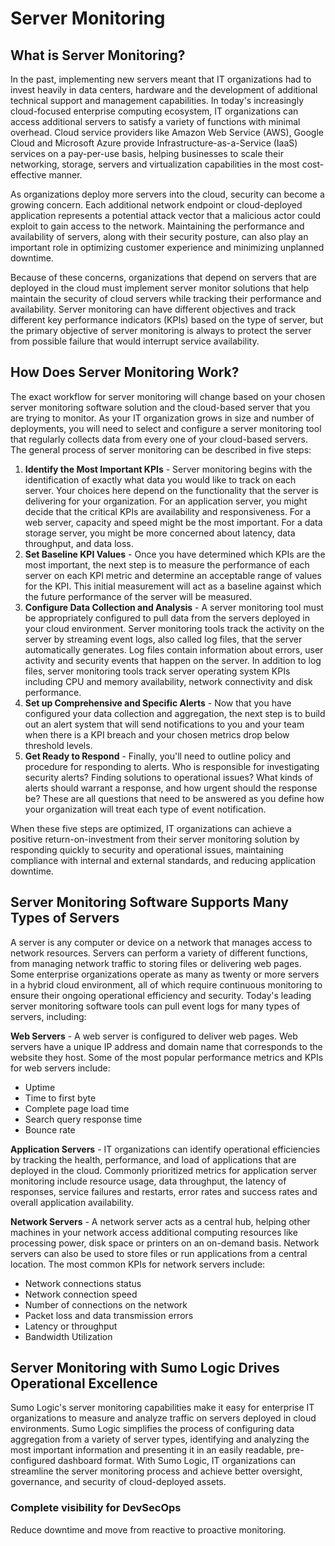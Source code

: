 # Server Monitoring

## What is Server Monitoring?

In the past, implementing new servers meant that IT organizations had to invest heavily in data centers, hardware and the development of additional technical support and management capabilities. In today's increasingly cloud-focused enterprise computing ecosystem, IT organizations can access additional servers to satisfy a variety of functions with minimal overhead. Cloud service providers like Amazon Web Service (AWS), Google Cloud and Microsoft Azure provide Infrastructure-as-a-Service (IaaS) services on a pay-per-use basis, helping businesses to scale their networking, storage, servers and virtualization capabilities in the most cost-effective manner.

As organizations deploy more servers into the cloud, security can become a growing concern. Each additional network endpoint or cloud-deployed application represents a potential attack vector that a malicious actor could exploit to gain access to the network. Maintaining the performance and availability of servers, along with their security posture, can also play an important role in optimizing customer experience and minimizing unplanned downtime.

Because of these concerns, organizations that depend on servers that are deployed in the cloud must implement server monitor solutions that help maintain the security of cloud servers while tracking their performance and availability. Server monitoring can have different objectives and track different key performance indicators (KPIs) based on the type of server, but the primary objective of server monitoring is always to protect the server from possible failure that would interrupt service availability.

## How Does Server Monitoring Work?

The exact workflow for server monitoring will change based on your chosen server monitoring software solution and the cloud-based server that you are trying to monitor. As your IT organization grows in size and number of deployments, you will need to select and configure a server monitoring tool that regularly collects data from every one of your cloud-based servers. The general process of server monitoring can be described in five steps:

1.  **Identify the Most Important KPIs** - Server monitoring begins with the identification of exactly what data you would like to track on each server. Your choices here depend on the functionality that the server is delivering for your organization. For an application server, you might decide that the critical KPIs are availability and responsiveness. For a web server, capacity and speed might be the most important. For a data storage server, you might be more concerned about latency, data throughput, and data loss.
2.  **Set Baseline KPI Values**  - Once you have determined which KPIs are the most important, the next step is to measure the performance of each server on each KPI metric and determine an acceptable range of values for the KPI. This initial measurement will act as a baseline against which the future performance of the server will be measured.
3.  **Configure Data Collection and Analysis**  - A server monitoring tool must be appropriately configured to pull data from the servers deployed in your cloud environment. Server monitoring tools track the activity on the server by streaming event logs, also called log files, that the server automatically generates. Log files contain information about errors, user activity and security events that happen on the server. In addition to log files, server monitoring tools track server operating system KPIs including CPU and memory availability, network connectivity and disk performance.
4.  **Set up Comprehensive and Specific Alerts**  - Now that you have configured your data collection and aggregation, the next step is to build out an alert system that will send notifications to you and your team when there is a KPI breach and your chosen metrics drop below threshold levels.
5.  **Get Ready to Respond**  - Finally, you'll need to outline policy and procedure for responding to alerts. Who is responsible for investigating security alerts? Finding solutions to operational issues? What kinds of alerts should warrant a response, and how urgent should the response be? These are all questions that need to be answered as you define how your organization will treat each type of event notification.

When these five steps are optimized, IT organizations can achieve a positive return-on-investment from their server monitoring solution by responding quickly to security and operational issues, maintaining compliance with internal and external standards, and reducing application downtime.

## Server Monitoring Software Supports Many Types of Servers

A server is any computer or device on a network that manages access to network resources. Servers can perform a variety of different functions, from managing network traffic to storing files or delivering web pages. Some enterprise organizations operate as many as twenty or more servers in a hybrid cloud environment, all of which require continuous monitoring to ensure their ongoing operational efficiency and security. Today's leading server monitoring software tools can pull event logs for many types of servers, including:

**Web Servers**  - A web server is configured to deliver web pages. Web servers have a unique IP address and domain name that corresponds to the website they host. Some of the most popular performance metrics and KPIs for web servers include:

-   Uptime
-   Time to first byte
-   Complete page load time
-   Search query response time
-   Bounce rate

**Application Servers**  - IT organizations can identify operational efficiencies by tracking the health, performance, and load of applications that are deployed in the cloud. Commonly prioritized metrics for application server monitoring include resource usage, data throughput, the latency of responses, service failures and restarts, error rates and success rates and overall application availability.

**Network Servers**  - A network server acts as a central hub, helping other machines in your network access additional computing resources like processing power, disk space or printers on an on-demand basis. Network servers can also be used to store files or run applications from a central location. The most common KPIs for network servers include:

-   Network connections status
-   Network connection speed
-   Number of connections on the network
-   Packet loss and data transmission errors
-   Latency or throughput
-   Bandwidth Utilization

## Server Monitoring with Sumo Logic Drives Operational Excellence

Sumo Logic's server monitoring capabilities make it easy for enterprise IT organizations to measure and analyze traffic on servers deployed in cloud environments. Sumo Logic simplifies the process of configuring data aggregation from a variety of server types, identifying and analyzing the most important information and presenting it in an easily readable, pre-configured dashboard format. With Sumo Logic, IT organizations can streamline the server monitoring process and achieve better oversight, governance, and security of cloud-deployed assets.

### Complete visibility for DevSecOps

Reduce downtime and move from reactive to proactive monitoring.
